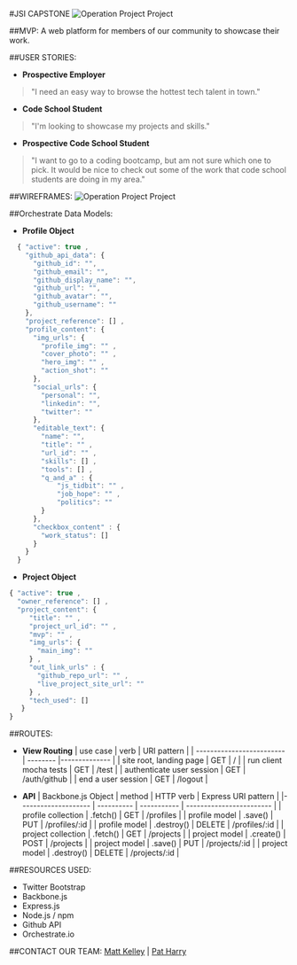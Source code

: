 #JSI CAPSTONE
![Operation Project Project](https://d13yacurqjgara.cloudfront.net/users/597558/screenshots/1998465/comp-2.gif)

##MVP:
A web platform for members of our community to showcase their work.

##USER STORIES:
* **Prospective Employer**
>"I need an easy way to browse the hottest tech talent in town."

* **Code School Student**
>"I'm looking to showcase my projects and skills."

* **Prospective Code School Student**
>"I want to go to a coding bootcamp, but am not sure which one to pick.
>It would be nice to check out some of the work that code school students are doing in my area."

##WIREFRAMES:
![Operation Project Project](http://i.imgur.com/VM7hCLq.png)

##Orchestrate Data Models:
* **Profile Object**
```javascript
  { "active": true ,
    "github_api_data": {
      "github_id": "",
      "github_email": "",
      "github_display_name": "",
      "github_url": "",
      "github_avatar": "",
      "github_username": ""
    },
    "project_reference": [] ,
    "profile_content": {
      "img_urls": {
        "profile_img": "" ,
        "cover_photo": "" ,
        "hero_img": "" ,
        "action_shot": ""
      },
      "social_urls": {
        "personal": "",
        "linkedin": "",
        "twitter": ""
      },
      "editable_text": {
        "name": "",
        "title": "" ,
        "url_id": "" ,
        "skills": [] ,
        "tools": [] ,
        "q_and_a" : {
            "js_tidbit": "" ,
            "job_hope": "" ,
            "politics": ""
        }
      },
      "checkbox_content" : {
        "work_status": []
      }
    }
  }
```
* **Project Object**
```javascript
{ "active": true ,
  "owner_reference": [] ,
  "project_content": {
     "title": "" ,
     "project_url_id": "" ,
     "mvp": "" ,
     "img_urls": {
       "main_img": ""
     } ,
     "out_link_urls" : {
       "github_repo_url": "" ,
       "live_project_site_url": ""
     } ,
     "tech_used": []
   }
}
```

##ROUTES:

* **View Routing**
| use case                  | verb     | URI pattern   |
| ------------------------- | -------- |-------------- |
| site root, landing page   | GET      | /             |
| run client mocha tests    | GET      | /test         |
| authenticate user session | GET      | /auth/github  |
| end a user session        | GET      | /logout       |

* **API**
| Backbone.js Object  | method     | HTTP verb   | Express URI pattern      |
|-------------------- | ---------- | ----------- | ------------------------ |
| profile collection  | .fetch()   | GET         | /profiles                |
| profile model       | .save()    | PUT         | /profiles/:id            |
| profile model       | .destroy() | DELETE      | /profiles/:id            |
| project collection  | .fetch()   | GET         | /projects                |
| project model       | .create()  | POST        | /projects                |
| project model       | .save()    | PUT         | /projects/:id            |
| project model       | .destroy() | DELETE      | /projects/:id            |

##RESOURCES USED:
* Twitter Bootstrap
* Backbone.js
* Express.js
* Node.js / npm
* Github API
* Orchestrate.io

##CONTACT OUR TEAM:
[Matt Kelley](https://github.com/mkelley2)
|
[Pat Harry](http://patrickharry.com)
